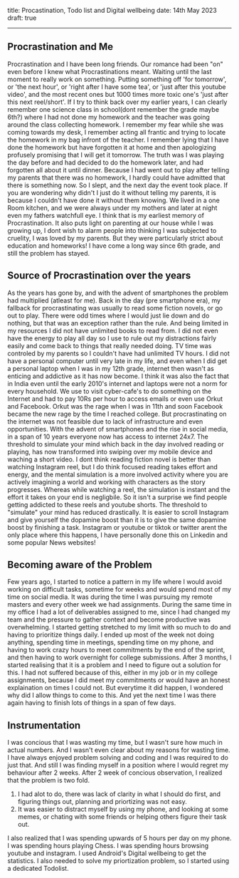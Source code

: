 title: Procastination, Todo list and Digital wellbeing
date: 14th May 2023
draft: true
________

## Procrastination and Me

Procrastination and I have been long friends. Our romance had been "on" even
before I knew what Procrastinations meant. Waiting until the last moment to
really work on something. Putting something off 'for tomorrow', or 'the next
hour', or 'right after I have some tea', or 'just after this youtube video', and
the most recent ones but 1000 times more toxic one's 'just after this next
reel/short'. If I try to think back over my earlier years, I can clearly
remember one science class in school(dont remember the grade maybe 6th?) where I
had not done my homework and the teacher was going around the class collecting
homework. I remember my fear while she was coming towards my desk, I remember
acting all frantic and trying to locate the homework in my bag infront of the
teacher. I remember lying that I have done the homework but have forgotten it at
home and then apologizing profusely promising that I will get it tomorrow. The
truth was I was playing the day before and had decided to do the homework later,
and had forgotten all about it until dinner. Because I had went out to play
after telling my parents that there was no homework, I hardly could have
admitted that there is something now. So I slept, and the next day the event
took place. If you are wondering why didn't I just do it without telling my
parents, it is because I couldn't have done it without them knowing. We lived in
a one Room kitchen, and we were always under my mothers and later at night even
my fathers watchfull eye. I think that is my earliest memory of Procrastination.
It also puts light on parenting at our house while I was growing up, I dont wish
to alarm people into thinking I was subjected to cruelity, I was loved by my
parents. But they were particularly strict about education and homeworks! I have
come a long way since 6th grade, and still the problem has stayed. 

## Source of Procrastination over the years
As the years has gone by, and with the advent of smartphones the problem had
multiplied (atleast for me). Back in the day (pre smartphone era), my fallback
for procrastinating was usually to read some fiction novels, or go out to play.
There were odd times where I would just lie down and do nothing, but that was an
exception rather than the rule. And being limited in my resources I did not have
unlimited books to read from. I did not even have the energy to play all day so
I use to rule out my distractions fairly easily and come back to things that
really needed doing. TV time was controled by my parents so I couldn't have had
unlimited TV hours. I did not have a personal computer until very late in my
life, and even when I did get a personal laptop when I was in my 12th grade,
internet then wasn't as enticing and addictive as it has now become. I think it
was also the fact that in India even until the early 2010's internet and laptops
were not a norm for every household. We use to visit cyber-cafe's to do
something on the Internet and had to pay 10Rs per hour to access emails or even
use Orkut and Facebook. Orkut was the rage when I was in 11th and soon Facebook
became the new rage by the time I reached college. But procrastinating on the
internet was not feasible due to lack of infrastructure and even opportunities.
With the advent of smartphones and the rise in social media, in a span of 10
years everyone now has access to internet 24x7. The threshold to simulate
your mind which back in the day involved reading or playing, has now transformed
into swiping over my mobile device and waching a short video. I dont think
reading fiction novel is better than watching Instagram reel, but I do think
focused reading takes effort and energy, and the mental simulation is a more
involved activity where you are actively imagining a world and working with
characters as the story progresses. Whereas while watching a reel, the
simulation is instant and the effort it takes on your end is negligbile. So it
isn't a surprise we find people getting addicted to these reels and youtube
shorts. The threshold to "simulate" your mind has reduced drastically. It is
easier to scroll Instagram and give yourself the dopamine boost than it is to
give the same dopamine boost by finishing a task. Instagram or youtube or tiktok
or twitter arent the only place where this happens, I have personally done this on 
Linkedin and some popular News websites!

## Becoming aware of the Problem
Few years ago, I started to notice a pattern in my life where I would avoid
working on difficult tasks, sometime for weeks and would spend most of my time
on social media. It was during the time I was pursuing my remote masters and
every other week we had assignments. During the same time in my office I had a
lot of deliverables assigned to me, since I had changed my team and the pressure
to gather context and become productive was overwhelming. I started getting
stretched to my limit with so much to do and having to prioritize things daily.
I ended up most of the week not doing anything, spending time in meetings,
spending time on my phone, and having to work crazy hours to meet commitments by
the end of the sprint, and then having to work overnight for college
submissions. After 3 months, I started realising that it is a problem and I need
to figure out a solution for this. I had not suffered because of this, either in
my job or in my college assignments, because I did meet my commitments or would
have an honest explaination on times I could not. But everytime it did happen, I 
wondered why did I allow things to come to this. And yet the next time I was there
again having to finish lots of things in a span of few days.

## Instrumentation
I was concious that I was wasting my time, but I wasn't sure how much in actual
numbers. And I wasn't even clear about my reasons for wasting time. I have always enjoyed
problem solving and coding and I was required to do just that. And still I was
finding myself in a position where I would regret my behaviour after 2 weeks.
After 2 week of concious observation, I realized that the problem is two fold. 

1. I had alot to do, there was lack of clarity in what I should do
first, and figuring things out, planning and priortizing was not easy.
2. It was easier to distract myself by using my phone, and looking at some
memes, or chating with some friends or helping others figure their task out.

I also realized that I was spending upwards of 5 hours per day on my phone. I was
spending hours playing Chess. I was spending hours browsing youtube and
instagram. I used Android's Digital wellbeing to get the statistics. 
I also needed to solve my priortization problem, so I started using a dedicated
Todolist.
